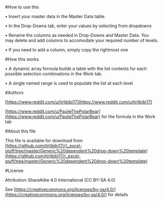 #How to use this

• Insert your master data in the Master Data table.

• In the Drop-Downs tab, enter your values by selecting from dropdowns

• Rename the columns as needed in Drop-Downs and Master Data. You may delete and add columns to accomodate your required number of levels.

• If you need to add a column, simply copy the rightmost one



#How this works

• A dynamic array formula builds a table with the list contents for each possible selection combinations in the Work tab.

• A single named range is used to populate the list at each level



#Authors

[https://www.reddit.com/u/tirlibibi17](https://www.reddit.com/u/tirlibibi17)

[https://www.reddit.com/u/PaulieThePolarBear](https://www.reddit.com/u/PaulieThePolarBear) for the formula in the Work tab



#About this file

This file is available for download from [https://github.com/tirlibibi17/r\_excel-stuff/tree/master/Generic%20dependent%20drop-down%20template](https://github.com/tirlibibi17/r_excel-stuff/tree/master/Generic%20dependent%20drop-down%20template)



#License

Attribution-ShareAlike 4.0 International (CC BY-SA 4.0)

See [https://creativecommons.org/licenses/by-sa/4.0/](https://creativecommons.org/licenses/by-sa/4.0/) for details




